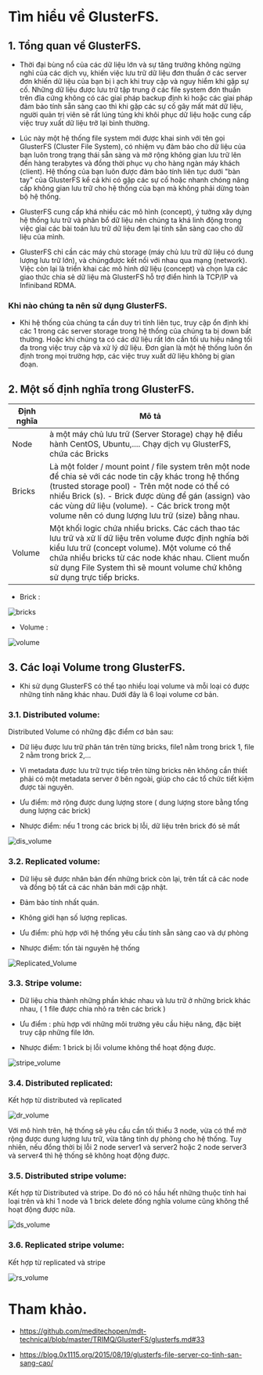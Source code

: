 # Tìm hiểu về GlusterFS.

## 1. Tổng quan về GlusterFS.

- Thời đại bùng nổ của các dữ liệu lớn và sự tăng trưởng không ngừng nghỉ của các dịch vụ, khiến việc lưu trữ dữ liệu đơn 
thuần ở các server đơn khiến dữ liệu của bạn bị ì ạch khi truy cập và nguy hiểm khi gặp sự cố. Những dữ liệu được lưu trữ 
tập trung ở các file system đơn thuần trên đĩa cứng không có các giaỉ pháp backup định kì hoặc các gỉai pháp đảm bảo tính 
sẵn sàng cao thì khi gặp các sự cố gây mất mát dữ liệu, người quản trị viên sẽ rất lúng túng khi khôi phục dữ liệu hoặc cung 
cấp việc truy xuất dữ liệu trở lại bình thường.

- Lúc này một hệ thống file system mới được khai sinh với tên gọi GlusterFS (Cluster File System), có nhiệm vụ đảm bảo cho 
dữ liệu của bạn luôn trong trạng thái sẵn sàng và mở rộng không gian lưu trữ lên đến hàng terabytes và đồng thời phục vụ 
cho hàng ngàn máy khách (client). Hệ thống của bạn luôn được đảm bảo tính liên tục dưới "bàn tay" của GlusterFS kể cả khi 
có gặp các sự cố hoặc nhanh chóng nâng cấp không gian lưu trữ cho hệ thống của bạn mà không phải dừng toàn bộ hệ thống.

- GlusterFS cung cấp khá nhiều các mô hình (concept), ý tưởng xây dựng hệ thống lưu trữ và phân bổ dữ liệu nên chúng ta khá linh 
động trong việc gỉai các bài toán lưu trữ dữ liệu đem lại tính sẵn sàng cao cho dữ liệu của mình.

- GlusterFS chỉ cần các máy chủ storage (máy chủ lưu trữ dữ liệu có dung lượng lưu trữ lớn), và chúngđược kết nối với nhau qua mạng (network). 
Việc còn lại là triển khai các mô hình dữ liệu (concept) và chọn lựa các giao thức chia sẻ dữ liệu mà GlusterFS hỗ trợ điển hình là TCP/IP và Infiniband RDMA.

### Khi nào chúng ta nên sử dụng GlusterFS.

- Khi hệ thống của chúng ta cần duy trì tính liên tục, truy cập ổn định khi các 1 trong các server storage trong hệ thống của chúng ta 
bị down bất thường. Hoặc khi chúng ta có các dữ liệu rất lớn cần tối ưu hiệu năng tối đa trong việc truy cập và xử lý dữ liệu. Đơn gỉan là một hệ thống luôn ổn 
định trong mọi trường hợp, các việc truy xuất dữ liệu không bị gían đoạn. 

## 2. Một số định nghĩa trong GlusterFS.

|Định nghĩa|Mô tả|
|---------|------|
|Node|à một máy chủ lưu trữ (Server Storage) chạy hệ điều hành CentOS, Ubuntu,.... Chạy dịch vụ GlusterFS, chứa các Bricks|
|Bricks|Là một folder / mount point / file system trên một node để chia sẻ với các node tin cậy khác trong hệ thống (trusted storage pool) - Trên một node có thể có nhiều Brick (s). - Brick được dùng để gán (assign) vào các vùng dữ liệu (volume). - Các brick trong một volume nên có dung lượng lưu trữ (size) bằng nhau.|
|Volume|Một khối logic chứa nhiều bricks. Các cách thao tác lưu trữ và xử lí dữ liệu trên volume được định nghĩa bởi kiểu lưu trữ (concept volume). Một volume có thể chứa nhiều bricks từ các node khác nhau. Client muốn sử dụng File System thì sẽ mount volume chứ không sử dụng trực tiếp bricks.|


- Brick :

![bricks](/images/cinder/storage/bricks.png)

- Volume :

![volume](/images/cinder/storage/volume.png)

## 3. Các loại Volume trong GlusterFS.

- Khi sử dụng GlusterFS có thể tạo nhiều loại volume và mỗi loại có được những tính năng khác nhau. Dưới đây là 6 loại volume cơ bản.

### 3.1. Distributed volume:

Distributed Volume có những đặc điểm cơ bản sau:

- Dữ liệu được lưu trữ phân tán trên từng bricks, file1 nằm trong brick 1, file 2 nằm trong brick 2,...

- Vì metadata được lưu trữ trực tiếp trên từng bricks nên không cần thiết phải có một metadata server ở bên ngoài, giúp cho các tổ chức tiết kiệm được tài nguyên.

- Ưu điểm: mở rộng được dung lượng store ( dung lượng store bằng tổng dung lượng các brick)

- Nhược điểm: nếu 1 trong các brick bị lỗi, dữ liệu trên brick đó sẽ mất

![dis_volume](/images/cinder/storage/dis_volume.png)

### 3.2. Replicated volume:

- Dữ liệu sẽ được nhân bản đến những brick còn lại, trên tất cả các node và đồng bộ tất cả các nhân bản mới cập nhật.

- Đảm bảo tính nhất quán.

- Không giới hạn số lượng replicas.

- Ưu điểm: phù hợp với hệ thống yêu cầu tính sẵn sàng cao và dự phòng

- Nhược điểm: tốn tài nguyên hệ thống

![Replicated_Volume](/images/cinder/storage/Replicated_Volume.png)

### 3.3. Stripe volume:

- Dữ liệu chia thành những phần khác nhau và lưu trữ ở những brick khác nhau, ( 1 file được chia nhỏ ra trên các brick )

- Ưu điểm : phù hợp với những môi trường yêu cầu hiệu năng, đặc biệt truy cập những file lớn.

- Nhược điểm: 1 brick bị lỗi volume không thể hoạt động được.

![stripe_volume](/images/cinder/storage/stripe_volume.png)

### 3.4. Distributed replicated:

Kết hợp từ distributed và replicated

![dr_volume](/images/cinder/storage/dr_volume.png)

Với mô hình trên, hệ thống sẽ yêu cầu cần tối thiểu 3 node, vừa có thể mở rộng được dung lượng lưu trữ, vừa tăng tính dự phòng cho hệ thống. 
Tuy nhiên, nếu đồng thời bị lỗi 2 node server1 và server2 hoặc 2 node server3 và server4 thì hệ thống sẽ không hoạt động được.

### 3.5. Distributed stripe volume:

Kết hợp từ Distributed và stripe. Do đó nó có hầu hết những thuộc tính hai loại trên và khi 1 node và 1 brick delete đồng nghĩa volume cũng không thể hoạt động được nữa.

![ds_volume](/images/cinder/storage/ds_volume.png)

### 3.6. Replicated stripe volume:

Kết hợp từ replicated và stripe

![rs_volume](/images/cinder/storage/rs_volume.png)



# Tham khảo.

- https://github.com/meditechopen/mdt-technical/blob/master/TRIMQ/GlusterFS/glusterfs.md#33

- https://blog.0x1115.org/2015/08/19/glusterfs-file-server-co-tinh-san-sang-cao/